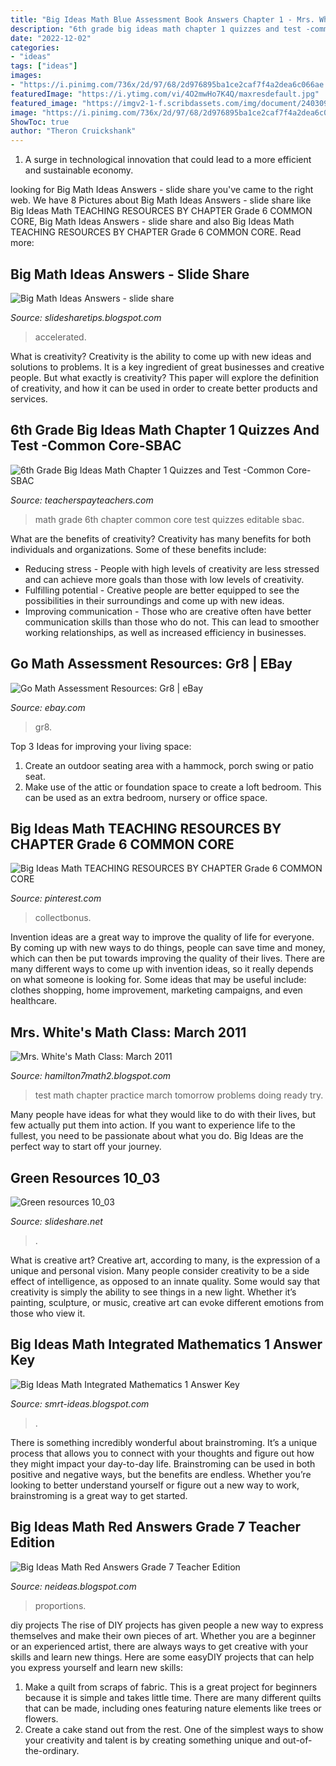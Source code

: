 ```yaml
---
title: "Big Ideas Math Blue Assessment Book Answers Chapter 1 - Mrs. White&#039;s Math Class: March 2011"
description: "6th grade big ideas math chapter 1 quizzes and test -common core-sbac"
date: "2022-12-02"
categories:
- "ideas"
tags: ["ideas"]
images:
- "https://i.pinimg.com/736x/2d/97/68/2d976895ba1ce2caf7f4a2dea6c066ae.jpg"
featuredImage: "https://i.ytimg.com/vi/4O2mwHo7K4Q/maxresdefault.jpg"
featured_image: "https://imgv2-1-f.scribdassets.com/img/document/240309241/298x396/b43674b2cb/1578536429?v=1"
image: "https://i.pinimg.com/736x/2d/97/68/2d976895ba1ce2caf7f4a2dea6c066ae.jpg"
ShowToc: true
author: "Theron Cruickshank"
---
```



1. A surge in technological innovation that could lead to a more efficient and sustainable economy. 

	

		
looking for Big Math Ideas Answers - slide share you've came to the right web. We have 8 Pictures about Big Math Ideas Answers - slide share like Big Ideas Math TEACHING RESOURCES BY CHAPTER Grade 6 COMMON CORE, Big Math Ideas Answers - slide share and also Big Ideas Math TEACHING RESOURCES BY CHAPTER Grade 6 COMMON CORE. Read more:
		
    
## Big Math Ideas Answers - Slide Share

<img loading=lazy src="https://d2nchlq0f2u6vy.cloudfront.net/18/12/10/dae22911ac0f1a1f1003937483206956/22c3fc5dfa042413d20f839167e6b849/lateximg_large.png" onerror="this.onerror=null;this.src='https://tse2.mm.bing.net/th?id=OIP.UQjzHHpuX-TbZi6WGmPiTQHaCI&amp;pid=15.1';" alt="Big Math Ideas Answers - slide share">

_Source: slidesharetips.blogspot.com_

>accelerated. 

	

What is creativity?
Creativity is the ability to come up with new ideas and solutions to problems. It is a key ingredient of great businesses and creative people. But what exactly is creativity? This paper will explore the definition of creativity, and how it can be used in order to create better products and services.

    
## 6th Grade Big Ideas Math Chapter 1 Quizzes And Test -Common Core-SBAC

<img loading=lazy src="https://ecdn.teacherspayteachers.com/thumbitem/6th-Grade-Big-Ideas-Math-Chapter-1-Quizzes-and-Test-Common-Core-SBAC-Editable-3297578-1501440111/original-3297578-2.jpg" onerror="this.onerror=null;this.src='https://tse1.mm.bing.net/th?id=OIP.1l7LYNt07hGDeynE7t4duAAAAA&amp;pid=15.1';" alt="6th Grade Big Ideas Math Chapter 1 Quizzes and Test -Common Core-SBAC">

_Source: teacherspayteachers.com_

>math grade 6th chapter common core test quizzes editable sbac. 

	

What are the benefits of creativity?
Creativity has many benefits for both individuals and organizations. Some of these benefits include: 
- Reducing stress - People with high levels of creativity are less stressed and can achieve more goals than those with low levels of creativity. 
- Fulfilling potential - Creative people are better equipped to see the possibilities in their surroundings and come up with new ideas. 
- Improving communication - Those who are creative often have better communication skills than those who do not. This can lead to smoother working relationships, as well as increased efficiency in businesses.

    
## Go Math Assessment Resources: Gr8 | EBay

<img loading=lazy src="https://i.ebayimg.com/images/g/~aMAAOSwWVxfOGzJ/s-l300.jpg" onerror="this.onerror=null;this.src='https://tse3.mm.bing.net/th?id=OIP.fmPzrQJ-VSSkWu9aTeIeuwAAAA&amp;pid=15.1';" alt="Go Math Assessment Resources: Gr8 | eBay">

_Source: ebay.com_

>gr8. 

	

Top 3 Ideas for improving your living space:
1. Create an outdoor seating area with a hammock, porch swing or patio seat.
2. Make use of the attic or foundation space to create a loft bedroom. This can be used as an extra bedroom, nursery or office space.

    
## Big Ideas Math TEACHING RESOURCES BY CHAPTER Grade 6 COMMON CORE

<img loading=lazy src="https://i.pinimg.com/736x/2d/97/68/2d976895ba1ce2caf7f4a2dea6c066ae.jpg" onerror="this.onerror=null;this.src='https://tse1.mm.bing.net/th?id=OIP.2_RDvSQVFixCbnWXSqZaYQHaJ3&amp;pid=15.1';" alt="Big Ideas Math TEACHING RESOURCES BY CHAPTER Grade 6 COMMON CORE">

_Source: pinterest.com_

>collectbonus. 

	

Invention ideas are a great way to improve the quality of life for everyone. By coming up with new ways to do things, people can save time and money, which can then be put towards improving the quality of their lives. There are many different ways to come up with invention ideas, so it really depends on what someone is looking for. Some ideas that may be useful include: clothes shopping, home improvement, marketing campaigns, and even healthcare.

    
## Mrs. White&#039;s Math Class: March 2011

<img loading=lazy src="https://lh5.googleusercontent.com/-JcwcD24j6nk/TW1XLFAzx1I/AAAAAAAAADE/NfC0-v7876Y/s640/Ch3+Practice+Test+A.jpg" onerror="this.onerror=null;this.src='https://tse2.mm.bing.net/th?id=OIP.LRJyuthwYUKHxosMu0JHDAHaJ7&amp;pid=15.1';" alt="Mrs. White&#039;s Math Class: March 2011">

_Source: hamilton7math2.blogspot.com_

>test math chapter practice march tomorrow problems doing ready try. 

	

Many people have ideas for what they would like to do with their lives, but few actually put them into action. If you want to experience life to the fullest, you need to be passionate about what you do. Big Ideas are the perfect way to start off your journey.

    
## Green Resources 10_03

<img loading=lazy src="https://image.slidesharecdn.com/greenresources1003-150323104214-conversion-gate01/95/green-resources-1003-6-638.jpg?cb=1427125373" onerror="this.onerror=null;this.src='https://tse2.mm.bing.net/th?id=OIP.BvcZy8ZpyEJPgBcO8G07KwHaJl&amp;pid=15.1';" alt="Green resources 10_03">

_Source: slideshare.net_

>. 

	

What is creative art?
Creative art, according to many, is the expression of a unique and personal vision. Many people consider creativity to be a side effect of intelligence, as opposed to an innate quality. Some would say that creativity is simply the ability to see things in a new light. Whether it’s painting, sculpture, or music, creative art can evoke different emotions from those who view it.

    
## Big Ideas Math Integrated Mathematics 1 Answer Key

<img loading=lazy src="https://imgv2-1-f.scribdassets.com/img/document/240309241/298x396/b43674b2cb/1578536429?v=1" onerror="this.onerror=null;this.src='https://tse1.mm.bing.net/th?id=OIP.X8uCZ8HwXKi8LOQfKyiOCAAAAA&amp;pid=15.1';" alt="Big Ideas Math Integrated Mathematics 1 Answer Key">

_Source: smrt-ideas.blogspot.com_

>. 

	

There is something incredibly wonderful about brainstroming. It’s a unique process that allows you to connect with your thoughts and figure out how they might impact your day-to-day life. Brainstroming can be used in both positive and negative ways, but the benefits are endless. Whether you’re looking to better understand yourself or figure out a new way to work, brainstroming is a great way to get started.

    
## Big Ideas Math Red Answers Grade 7 Teacher Edition

<img loading=lazy src="https://i.ytimg.com/vi/4O2mwHo7K4Q/maxresdefault.jpg" onerror="this.onerror=null;this.src='https://tse3.mm.bing.net/th?id=OIP.2eQAyQLracCEQZPWVHrUVwHaEK&amp;pid=15.1';" alt="Big Ideas Math Red Answers Grade 7 Teacher Edition">

_Source: neideas.blogspot.com_

>proportions. 

	

diy projects
The rise of DIY projects has given people a new way to express themselves and make their own pieces of art. Whether you are a beginner or an experienced artist, there are always ways to get creative with your skills and learn new things. Here are some easyDIY projects that can help you express yourself and learn new skills:
1) Make a quilt from scraps of fabric. This is a great project for beginners because it is simple and takes little time. There are many different quilts that can be made, including ones featuring nature elements like trees or flowers.
2) Create a cake stand out from the rest. One of the simplest ways to show your creativity and talent is by creating something unique and out-of-the-ordinary.

